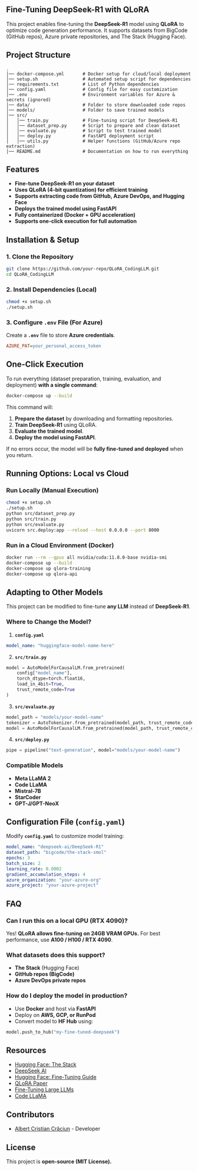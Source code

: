 ## Fine-Tuning DeepSeek-R1 with QLoRA

This project enables fine-tuning the **DeepSeek-R1** model using **QLoRA**
to optimize code generation performance.
It supports datasets from BigCode (GitHub repos), Azure private repositories,
and The Stack (Hugging Face).

## **Project Structure**
```
.
│── docker-compose.yml       # Docker setup for cloud/local deployment
│── setup.sh                 # Automated setup script for dependencies
│── requirements.txt         # List of Python dependencies
│── config.yaml              # Config file for easy customization
│── .env                     # Environment variables for Azure & secrets (ignored)
│── data/                    # Folder to store downloaded code repos
│── models/                  # Folder to save trained models
│── src/
│   │── train.py             # Fine-tuning script for DeepSeek-R1
│   │── dataset_prep.py      # Script to prepare and clean dataset
│   │── evaluate.py          # Script to test trained model
│   │── deploy.py            # FastAPI deployment script
│   │── utils.py             # Helper functions (GitHub/Azure repo extraction)
│── README.md                # Documentation on how to run everything
```

## **Features**
- **Fine-tune DeepSeek-R1 on your dataset**
- **Uses QLoRA (4-bit quantization) for efficient training**
- **Supports extracting code from GitHub, Azure DevOps, and Hugging Face**
- **Deploys the trained model using FastAPI**
- **Fully containerized (Docker + GPU acceleration)**
- **Supports one-click execution for full automation**

## **Installation & Setup**
### **1. Clone the Repository**
```bash
git clone https://github.com/your-repo/QLoRA_CodingLLM.git
cd QLoRA_CodingLLM
```

### **2. Install Dependencies (Local)**
```bash
chmod +x setup.sh
./setup.sh
```

### **3. Configure `.env` File (For Azure)**
Create a **`.env`** file to store **Azure credentials**.
```ini
AZURE_PAT=your_personal_access_token
```

## **One-Click Execution**
To run everything (dataset preparation, training, evaluation, and deployment)
**with a single command**:
```bash
docker-compose up --build
```
This command will:
1. **Prepare the dataset** by downloading and formatting repositories.
2. **Train DeepSeek-R1** using QLoRA.
3. **Evaluate the trained model**.
4. **Deploy the model using FastAPI**.

If no errors occur, the model will be **fully fine-tuned and deployed** when you return.

## **Running Options: Local vs Cloud**
### **Run Locally (Manual Execution)**
```bash
chmod +x setup.sh
./setup.sh
python src/dataset_prep.py
python src/train.py
python src/evaluate.py
uvicorn src.deploy:app --reload --host 0.0.0.0 --port 8000
```

### **Run in a Cloud Environment (Docker)**
```bash
docker run --rm --gpus all nvidia/cuda:11.8.0-base nvidia-smi
docker-compose up --build
docker-compose up qlora-training
docker-compose up qlora-api
```

## **Adapting to Other Models**
This project can be modified to fine-tune **any LLM** instead of **DeepSeek-R1**.

### **Where to Change the Model?**
1. **`config.yaml`**
```yaml
model_name: "huggingface-model-name-here"
```
2. **`src/train.py`**
```python
model = AutoModelForCausalLM.from_pretrained(
    config["model_name"],
    torch_dtype=torch.float16,
    load_in_4bit=True,
    trust_remote_code=True
)
```
3. **`src/evaluate.py`**
```python
model_path = "models/your-model-name"
tokenizer = AutoTokenizer.from_pretrained(model_path, trust_remote_code=True)
model = AutoModelForCausalLM.from_pretrained(model_path, trust_remote_code=True)
```
4. **`src/deploy.py`**
```python
pipe = pipeline("text-generation", model="models/your-model-name")
```
### **Compatible Models**
- **Meta LLaMA 2**
- **Code LLaMA**
- **Mistral-7B**
- **StarCoder**
- **GPT-J/GPT-NeoX**

## **Configuration File (`config.yaml`)**
Modify **`config.yaml`** to customize model training:
```yaml
model_name: "deepseek-ai/DeepSeek-R1"
dataset_path: "bigcode/the-stack-smol"
epochs: 3
batch_size: 2
learning_rate: 0.0002
gradient_accumulation_steps: 4
azure_organization: "your-azure-org"
azure_project: "your-azure-project"
```

## **FAQ**
### **Can I run this on a local GPU (RTX 4090)?**
Yes! **QLoRA allows fine-tuning on 24GB VRAM GPUs.**
For best performance, use **A100 / H100 / RTX 4090**.

### **What datasets does this support?**
- **The Stack** (Hugging Face)
- **GitHub repos (BigCode)**
- **Azure DevOps private repos**

### **How do I deploy the model in production?**
- Use **Docker** and host via **FastAPI**
- Deploy on **AWS, GCP, or RunPod**
- Convert model to **HF Hub** using:
```python
model.push_to_hub("my-fine-tuned-deepseek")
```

## **Resources**
- [Hugging Face: The Stack](https://huggingface.co/datasets/bigcode/the-stack)
- [DeepSeek AI](https://huggingface.co/deepseek-ai)
- [Hugging Face: Fine-Tuning Guide](https://huggingface.co/docs/transformers/training)
- [QLoRA Paper](https://arxiv.org/abs/2305.14314)
- [Fine-Tuning Large LLMs](https://huggingface.co/learn/cookbook/fine_tuning_code_llm_on_single_gpu)
- [Code LLaMA](https://huggingface.co/codellama)

## **Contributors**
- [Albert Cristian Crăciun](https://www.linkedin.com/in/albertc1078/) - Developer

## **License**
This project is **open-source (MIT License).**